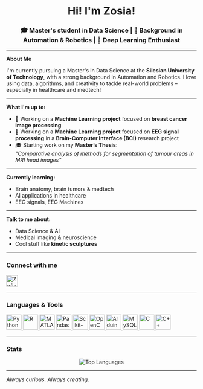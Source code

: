 <h1 align="center">Hi!  I'm Zosia!</h1>
<h3 align="center">🎓 Master's student in Data Science | 🤖 Background in Automation & Robotics | 🧠 Deep Learning Enthusiast</h3>

---

 **About Me**

I'm currently pursuing a Master's in Data Science at the **Silesian University of Technology**, with a strong background in Automation and Robotics. I love using data, algorithms, and creativity to tackle real-world problems – especially in healthcare and medtech!

---

 **What I'm up to:**

- 🧪 Working on a **Machine Learning project** focused on **breast cancer image processing**
- 🧪 Working on a **Machine Learning project** focused on **EEG signal processing** in a **Brain-Computer Interface (BCI)** research project
- 🎓 Starting work on my **Master’s Thesis**:  
  *"Comparative analysis of methods for segmentation of tumour areas in MRI head images"*

---

 **Currently learning:**

-  Brain anatomy, brain tumors & medtech
-  AI applications in healthcare
-  EEG signals, EEG Machines

---

 **Talk to me about:**

- Data Science & AI
- Medical imaging & neuroscience
- Cool stuff like **kinetic sculptures** 

---

<h3 align="left"> Connect with me</h3>
<p align="left">
  <a href="https://linkedin.com/in/zofia-seweryńska-462263234" target="_blank">
    <img align="center" src="https://cdn.jsdelivr.net/gh/devicons/devicon/icons/linkedin/linkedin-original.svg" alt="Zofia Seweryńska" height="30" width="30" />
  </a>
</p>

---

<h3 align="left"> Languages & Tools </h3>
<p align="left">
  <a href="https://www.python.org" target="_blank"> <img src="https://cdn.jsdelivr.net/gh/devicons/devicon/icons/python/python-original.svg" alt="Python" width="40" height="40"/> </a>
  <a href="https://cran.r-project.org/" target="_blank"> <img src="https://cdn.jsdelivr.net/gh/devicons/devicon/icons/r/r-original.svg" alt="R" width="40" height="40"/> </a>
 <a href="https://www.mathworks.com/products/matlab.html" target="_blank"><img src="https://upload.wikimedia.org/wikipedia/commons/2/21/Matlab_Logo.png" alt="MATLAB" width="40" height="40"/></a>
  <a href="https://pandas.pydata.org/" target="_blank"> <img src="https://cdn.jsdelivr.net/gh/devicons/devicon/icons/pandas/pandas-original.svg" alt="Pandas" width="40" height="40"/> </a>
  <a href="https://scikit-learn.org/" target="_blank"> <img src="https://upload.wikimedia.org/wikipedia/commons/0/05/Scikit_learn_logo_small.svg" alt="Scikit-learn" width="40" height="40"/> </a>
  <a href="https://opencv.org/" target="_blank"> <img src="https://www.vectorlogo.zone/logos/opencv/opencv-icon.svg" alt="OpenCV" width="40" height="40"/> </a>
  <a href="https://www.arduino.cc/" target="_blank"> <img src="https://cdn.worldvectorlogo.com/logos/arduino-1.svg" alt="Arduino" width="40" height="40"/> </a>
  <a href="https://www.mysql.com/" target="_blank"> <img src="https://cdn.jsdelivr.net/gh/devicons/devicon/icons/mysql/mysql-original-wordmark.svg" alt="MySQL" width="40" height="40"/> </a>
  <a href="https://www.cprogramming.com/" target="_blank"> <img src="https://cdn.jsdelivr.net/gh/devicons/devicon/icons/c/c-original.svg" alt="C" width="40" height="40"/> </a>
  <a href="https://www.w3schools.com/cpp/" target="_blank"> <img src="https://cdn.jsdelivr.net/gh/devicons/devicon/icons/cplusplus/cplusplus-original.svg" alt="C++" width="40" height="40"/> </a>
</p>

---

<h3> Stats</h3>

<p align="center">
  <img src="https://github-readme-stats.vercel.app/api/top-langs?username=zosiasewe&show_icons=true&locale=en&layout=compact" alt="Top Languages" />
</p>

---

 *Always curious. Always creating.*
